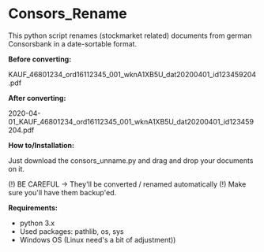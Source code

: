 # Consors_Rename
This python script renames (stockmarket related) documents from german Consorsbank in a date-sortable format.


**Before converting:**

KAUF_46801234_ord16112345_001_wknA1XB5U_dat20200401_id123459204.pdf


**After converting:**

2020-04-01_KAUF_46801234_ord16112345_001_wknA1XB5U_dat20200401_id123459204.pdf


**How to/Installation:** 

Just download the consors_unname.py and drag and drop your documents on it. 

(!) BE CAREFUL -> They'll be converted / renamed automatically (!)
Make sure you'll have them backup'ed. 

**Requirements:**
- python 3.x
- Used packages: pathlib, os, sys
- Windows OS (Linux need's a bit of adjustment))
